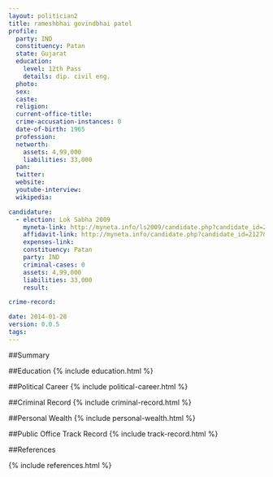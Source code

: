 ```yaml
---
layout: politician2
title: rameshbhai govindbhai patel
profile: 
  party: IND
  constituency: Patan
  state: Gujarat
  education: 
    level: 12th Pass
    details: dip. civil eng.
  photo: 
  sex: 
  caste: 
  religion: 
  current-office-title: 
  crime-accusation-instances: 0
  date-of-birth: 1965
  profession: 
  networth: 
    assets: 4,99,000
    liabilities: 33,000
  pan: 
  twitter: 
  website: 
  youtube-interview: 
  wikipedia: 

candidature: 
  - election: Lok Sabha 2009
    myneta-link: http://myneta.info/ls2009/candidate.php?candidate_id=2127
    affidavit-link: http://myneta.info/candidate.php?candidate_id=2127&scan=original
    expenses-link: 
    constituency: Patan 
    party: IND
    criminal-cases: 0
    assets: 4,99,000
    liabilities: 33,000
    result:  

crime-record: 

date: 2014-01-28
version: 0.0.5
tags: 
---
```

##Summary


##Education
{% include education.html %}


##Political Career
{% include political-career.html %}


##Criminal Record
{% include criminal-record.html %}


##Personal Wealth
{% include personal-wealth.html %}


##Public Office Track Record
{% include track-record.html %}


##References


{% include references.html %}